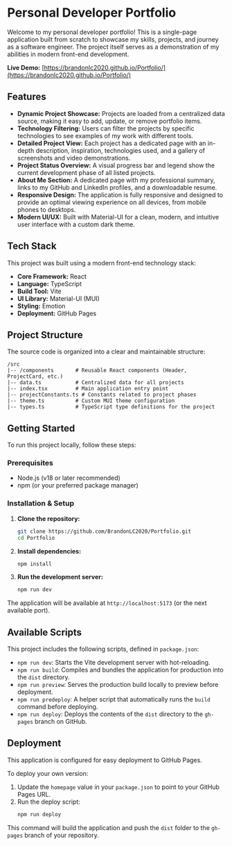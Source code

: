 # Personal Developer Portfolio

Welcome to my personal developer portfolio\! This is a single-page application built from scratch to showcase my skills, projects, and journey as a software engineer. The project itself serves as a demonstration of my abilities in modern front-end development.

**Live Demo:** [https://brandonlc2020.github.io/Portfolio/](https://brandonlc2020.github.io/Portfolio/)

## Features

  * **Dynamic Project Showcase:** Projects are loaded from a centralized data source, making it easy to add, update, or remove portfolio items.
  * **Technology Filtering:** Users can filter the projects by specific technologies to see examples of my work with different tools.
  * **Detailed Project View:** Each project has a dedicated page with an in-depth description, inspiration, technologies used, and a gallery of screenshots and video demonstrations.
  * **Project Status Overview:** A visual progress bar and legend show the current development phase of all listed projects.
  * **About Me Section:** A dedicated page with my professional summary, links to my GitHub and LinkedIn profiles, and a downloadable resume.
  * **Responsive Design:** The application is fully responsive and designed to provide an optimal viewing experience on all devices, from mobile phones to desktops.
  * **Modern UI/UX:** Built with Material-UI for a clean, modern, and intuitive user interface with a custom dark theme.

## Tech Stack

This project was built using a modern front-end technology stack:

  * **Core Framework:** React
  * **Language:** TypeScript
  * **Build Tool:** Vite
  * **UI Library:** Material-UI (MUI)
  * **Styling:** Emotion
  * **Deployment:** GitHub Pages

## Project Structure

The source code is organized into a clear and maintainable structure:

```
/src
|-- /components       # Reusable React components (Header, ProjectCard, etc.)
|-- data.ts           # Centralized data for all projects
|-- index.tsx         # Main application entry point
|-- projectConstants.ts # Constants related to project phases
|-- theme.ts          # Custom MUI theme configuration
|-- types.ts          # TypeScript type definitions for the project
```

## Getting Started

To run this project locally, follow these steps:

### Prerequisites

  * Node.js (v18 or later recommended)
  * npm (or your preferred package manager)

### Installation & Setup

1.  **Clone the repository:**
    ```bash
    git clone https://github.com/BrandonLC2020/Portfolio.git
    cd Portfolio
    ```
2.  **Install dependencies:**
    ```bash
    npm install
    ```
3.  **Run the development server:**
    ```bash
    npm run dev
    ```

The application will be available at `http://localhost:5173` (or the next available port).

## Available Scripts

This project includes the following scripts, defined in `package.json`:

  * `npm run dev`: Starts the Vite development server with hot-reloading.
  * `npm run build`: Compiles and bundles the application for production into the `dist` directory.
  * `npm run preview`: Serves the production build locally to preview before deployment.
  * `npm run predeploy`: A helper script that automatically runs the `build` command before deploying.
  * `npm run deploy`: Deploys the contents of the `dist` directory to the `gh-pages` branch on GitHub.

## Deployment

This application is configured for easy deployment to GitHub Pages.

To deploy your own version:

1.  Update the `homepage` value in your `package.json` to point to your GitHub Pages URL.
2.  Run the deploy script:
    ```bash
    npm run deploy
    ```

This command will build the application and push the `dist` folder to the `gh-pages` branch of your repository.

